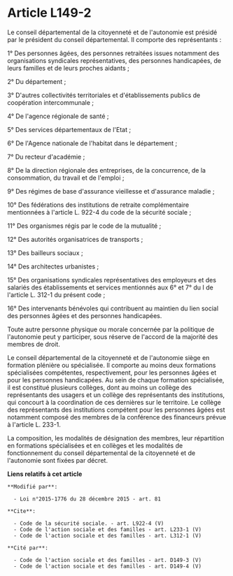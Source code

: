 # Article L149-2

Le conseil départemental de la citoyenneté et de l'autonomie est présidé par le président du conseil départemental. Il
comporte des représentants : 

1° Des personnes âgées, des personnes retraitées issues notamment des organisations syndicales représentatives, des personnes
handicapées, de leurs familles et de leurs proches aidants ; 

2° Du département ; 

3° D'autres collectivités territoriales et d'établissements publics de coopération intercommunale ; 

4° De l'agence régionale de santé ; 

5° Des services départementaux de l'Etat ; 

6° De l'Agence nationale de l'habitat dans le département ; 

7° Du recteur d'académie ; 

8° De la direction régionale des entreprises, de la concurrence, de la consommation, du travail et de l'emploi ; 

9° Des régimes de base d'assurance vieillesse et d'assurance maladie ; 

10° Des fédérations des institutions de retraite complémentaire mentionnées à l'article L. 922-4 du code de la sécurité
sociale ; 

11° Des organismes régis par le code de la mutualité ; 

12° Des autorités organisatrices de transports ; 

13° Des bailleurs sociaux ; 

14° Des architectes urbanistes ; 

15° Des organisations syndicales représentatives des employeurs et des salariés des établissements et services mentionnés aux
6° et 7° du I de l'article L. 312-1 du présent code ; 

16° Des intervenants bénévoles qui contribuent au maintien du lien social des personnes âgées et des personnes handicapées. 

Toute autre personne physique ou morale concernée par la politique de l'autonomie peut y participer, sous réserve de l'accord
de la majorité des membres de droit. 

Le conseil départemental de la citoyenneté et de l'autonomie siège en formation plénière ou spécialisée. Il comporte au moins
deux formations spécialisées compétentes, respectivement, pour les personnes âgées et pour les personnes handicapées. Au sein
de chaque formation spécialisée, il est constitué plusieurs collèges, dont au moins un collège des représentants des usagers
et un collège des représentants des institutions, qui concourt à la coordination de ces dernières sur le territoire. Le
collège des représentants des institutions compétent pour les personnes âgées est notamment composé des membres de la
conférence des financeurs prévue à l'article L. 233-1. 

La composition, les modalités de désignation des membres, leur répartition en formations spécialisées et en collèges et les
modalités de fonctionnement du conseil départemental de la citoyenneté et de l'autonomie sont fixées par décret.

**Liens relatifs à cet article**

	**Modifié par**:

	  - Loi n°2015-1776 du 28 décembre 2015 - art. 81

	**Cite**:

	  - Code de la sécurité sociale. - art. L922-4 (V)
	  - Code de l'action sociale et des familles - art. L233-1 (V)
	  - Code de l'action sociale et des familles - art. L312-1 (V)

	**Cité par**:

	  - Code de l'action sociale et des familles - art. D149-3 (V)
	  - Code de l'action sociale et des familles - art. D149-4 (V)
